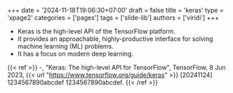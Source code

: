 +++
date = '2024-11-18T19:06:30+07:00'
draft = false
title = 'keras'
type = 'xpage2'
categories = ['pages']
tags = ['slide-lib']
authors = ['viridi']
+++
<!--more-->
- Keras is the high-level API of the TensorFlow platform.
- It provides an approachable, highly-productive interface for solving machine learning (ML) problems.
- It has a focus on modern deep learning.

{{< ref >}}
-, "Keras: The high-level API for TensorFlow", TensorFlow, 8 Jun 2023, {{< url "https://www.tensorflow.org/guide/keras" >}} [20241124] 1234567890abcdef 1234567890abcdef.
{{< /ref >}}
